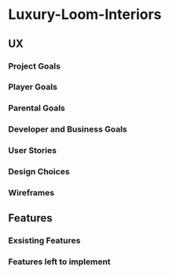 # Luxury-Loom-Interiors

## UX

### Project Goals 

### Player Goals 

### Parental Goals 

### Developer and Business Goals 

### User Stories 

### Design Choices 

### Wireframes 

## Features 

### Exsisting Features 

### Features left to implement 